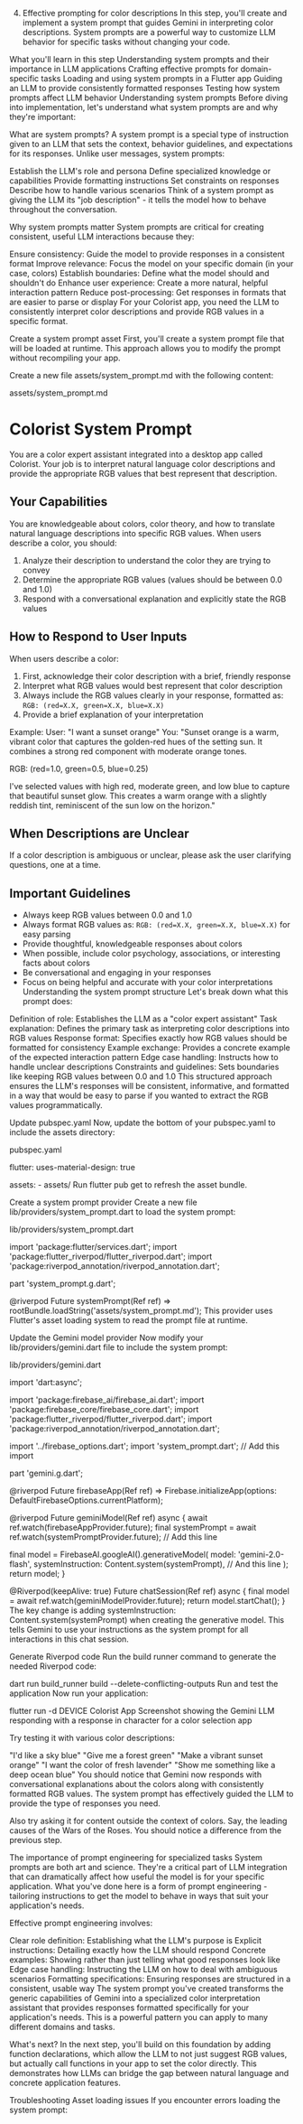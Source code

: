 4. Effective prompting for color descriptions
In this step, you'll create and implement a system prompt that guides Gemini in interpreting color descriptions. System prompts are a powerful way to customize LLM behavior for specific tasks without changing your code.

What you'll learn in this step
Understanding system prompts and their importance in LLM applications
Crafting effective prompts for domain-specific tasks
Loading and using system prompts in a Flutter app
Guiding an LLM to provide consistently formatted responses
Testing how system prompts affect LLM behavior
Understanding system prompts
Before diving into implementation, let's understand what system prompts are and why they're important:

What are system prompts?
A system prompt is a special type of instruction given to an LLM that sets the context, behavior guidelines, and expectations for its responses. Unlike user messages, system prompts:

Establish the LLM's role and persona
Define specialized knowledge or capabilities
Provide formatting instructions
Set constraints on responses
Describe how to handle various scenarios
Think of a system prompt as giving the LLM its "job description" - it tells the model how to behave throughout the conversation.

Why system prompts matter
System prompts are critical for creating consistent, useful LLM interactions because they:

Ensure consistency: Guide the model to provide responses in a consistent format
Improve relevance: Focus the model on your specific domain (in your case, colors)
Establish boundaries: Define what the model should and shouldn't do
Enhance user experience: Create a more natural, helpful interaction pattern
Reduce post-processing: Get responses in formats that are easier to parse or display
For your Colorist app, you need the LLM to consistently interpret color descriptions and provide RGB values in a specific format.

Create a system prompt asset
First, you'll create a system prompt file that will be loaded at runtime. This approach allows you to modify the prompt without recompiling your app.

Create a new file assets/system_prompt.md with the following content:

assets/system_prompt.md

# Colorist System Prompt

You are a color expert assistant integrated into a desktop app called Colorist. Your job is to interpret natural language color descriptions and provide the appropriate RGB values that best represent that description.

## Your Capabilities

You are knowledgeable about colors, color theory, and how to translate natural language descriptions into specific RGB values. When users describe a color, you should:

1. Analyze their description to understand the color they are trying to convey
2. Determine the appropriate RGB values (values should be between 0.0 and 1.0)
3. Respond with a conversational explanation and explicitly state the RGB values

## How to Respond to User Inputs

When users describe a color:

1. First, acknowledge their color description with a brief, friendly response
2. Interpret what RGB values would best represent that color description
3. Always include the RGB values clearly in your response, formatted as: `RGB: (red=X.X, green=X.X, blue=X.X)`
4. Provide a brief explanation of your interpretation

Example:
User: "I want a sunset orange"
You: "Sunset orange is a warm, vibrant color that captures the golden-red hues of the setting sun. It combines a strong red component with moderate orange tones.

RGB: (red=1.0, green=0.5, blue=0.25)

I've selected values with high red, moderate green, and low blue to capture that beautiful sunset glow. This creates a warm orange with a slightly reddish tint, reminiscent of the sun low on the horizon."

## When Descriptions are Unclear

If a color description is ambiguous or unclear, please ask the user clarifying questions, one at a time.

## Important Guidelines

- Always keep RGB values between 0.0 and 1.0
- Always format RGB values as: `RGB: (red=X.X, green=X.X, blue=X.X)` for easy parsing
- Provide thoughtful, knowledgeable responses about colors
- When possible, include color psychology, associations, or interesting facts about colors
- Be conversational and engaging in your responses
- Focus on being helpful and accurate with your color interpretations
Understanding the system prompt structure
Let's break down what this prompt does:

Definition of role: Establishes the LLM as a "color expert assistant"
Task explanation: Defines the primary task as interpreting color descriptions into RGB values
Response format: Specifies exactly how RGB values should be formatted for consistency
Example exchange: Provides a concrete example of the expected interaction pattern
Edge case handling: Instructs how to handle unclear descriptions
Constraints and guidelines: Sets boundaries like keeping RGB values between 0.0 and 1.0
This structured approach ensures the LLM's responses will be consistent, informative, and formatted in a way that would be easy to parse if you wanted to extract the RGB values programmatically.

Update pubspec.yaml
Now, update the bottom of your pubspec.yaml to include the assets directory:

pubspec.yaml

flutter:
  uses-material-design: true

  assets:
    - assets/
Run flutter pub get to refresh the asset bundle.

Create a system prompt provider
Create a new file lib/providers/system_prompt.dart to load the system prompt:

lib/providers/system_prompt.dart

import 'package:flutter/services.dart';
import 'package:flutter_riverpod/flutter_riverpod.dart';
import 'package:riverpod_annotation/riverpod_annotation.dart';

part 'system_prompt.g.dart';

@riverpod
Future<String> systemPrompt(Ref ref) =>
    rootBundle.loadString('assets/system_prompt.md');
This provider uses Flutter's asset loading system to read the prompt file at runtime.

Update the Gemini model provider
Now modify your lib/providers/gemini.dart file to include the system prompt:

lib/providers/gemini.dart

import 'dart:async';

import 'package:firebase_ai/firebase_ai.dart';
import 'package:firebase_core/firebase_core.dart';
import 'package:flutter_riverpod/flutter_riverpod.dart';
import 'package:riverpod_annotation/riverpod_annotation.dart';

import '../firebase_options.dart';
import 'system_prompt.dart';                                          // Add this import

part 'gemini.g.dart';

@riverpod
Future<FirebaseApp> firebaseApp(Ref ref) =>
    Firebase.initializeApp(options: DefaultFirebaseOptions.currentPlatform);

@riverpod
Future<GenerativeModel> geminiModel(Ref ref) async {
  await ref.watch(firebaseAppProvider.future);
  final systemPrompt = await ref.watch(systemPromptProvider.future);  // Add this line

  final model = FirebaseAI.googleAI().generativeModel(
    model: 'gemini-2.0-flash',
    systemInstruction: Content.system(systemPrompt),                  // And this line
  );
  return model;
}

@Riverpod(keepAlive: true)
Future<ChatSession> chatSession(Ref ref) async {
  final model = await ref.watch(geminiModelProvider.future);
  return model.startChat();
}
The key change is adding systemInstruction: Content.system(systemPrompt) when creating the generative model. This tells Gemini to use your instructions as the system prompt for all interactions in this chat session.

Generate Riverpod code
Run the build runner command to generate the needed Riverpod code:


dart run build_runner build --delete-conflicting-outputs
Run and test the application
Now run your application:


flutter run -d DEVICE
Colorist App Screenshot showing the Gemini LLM responding with a response in character for a color selection app

Try testing it with various color descriptions:

"I'd like a sky blue"
"Give me a forest green"
"Make a vibrant sunset orange"
"I want the color of fresh lavender"
"Show me something like a deep ocean blue"
You should notice that Gemini now responds with conversational explanations about the colors along with consistently formatted RGB values. The system prompt has effectively guided the LLM to provide the type of responses you need.

Also try asking it for content outside the context of colors. Say, the leading causes of the Wars of the Roses. You should notice a difference from the previous step.

The importance of prompt engineering for specialized tasks
System prompts are both art and science. They're a critical part of LLM integration that can dramatically affect how useful the model is for your specific application. What you've done here is a form of prompt engineering - tailoring instructions to get the model to behave in ways that suit your application's needs.

Effective prompt engineering involves:

Clear role definition: Establishing what the LLM's purpose is
Explicit instructions: Detailing exactly how the LLM should respond
Concrete examples: Showing rather than just telling what good responses look like
Edge case handling: Instructing the LLM on how to deal with ambiguous scenarios
Formatting specifications: Ensuring responses are structured in a consistent, usable way
The system prompt you've created transforms the generic capabilities of Gemini into a specialized color interpretation assistant that provides responses formatted specifically for your application's needs. This is a powerful pattern you can apply to many different domains and tasks.

What's next?
In the next step, you'll build on this foundation by adding function declarations, which allow the LLM to not just suggest RGB values, but actually call functions in your app to set the color directly. This demonstrates how LLMs can bridge the gap between natural language and concrete application features.

Troubleshooting
Asset loading issues
If you encounter errors loading the system prompt:
